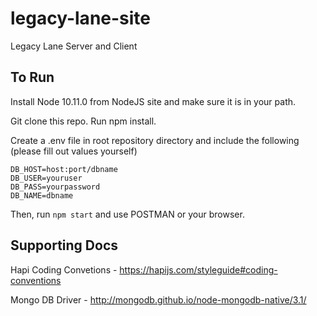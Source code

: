 # legacy-lane-site
Legacy Lane Server and Client

## To Run

Install Node 10.11.0 from NodeJS site and make sure it is in your path.

Git clone this repo. Run npm install.

Create a .env file in root repository directory and include the following (please fill out values yourself)

```
DB_HOST=host:port/dbname
DB_USER=youruser
DB_PASS=yourpassword
DB_NAME=dbname
```

Then, run `npm start` and use POSTMAN or your browser.

## Supporting Docs

Hapi Coding Convetions - https://hapijs.com/styleguide#coding-conventions

Mongo DB Driver - http://mongodb.github.io/node-mongodb-native/3.1/